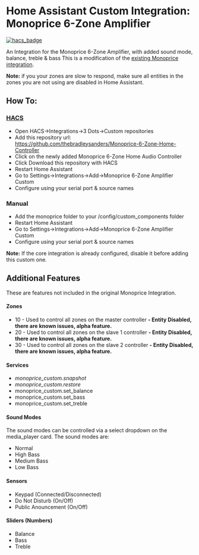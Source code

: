 # Home Assistant Custom Integration: Monoprice 6-Zone Amplifier
[![hacs_badge](https://img.shields.io/badge/HACS-Custom-41BDF5.svg?style=for-the-badge)](https://github.com/hacs/integration)


 An Integration for the Monoprice 6-Zone Amplifier, with added sound mode, balance, treble & bass
 This is a modification of the <a href="https://www.home-assistant.io/integrations/monoprice/">existing Monoprice integration</a>.
 
 <b>Note:</b> if you your zones are slow to respond, make sure all entities in the zones you are not using are disabled in Home Assistant.

## How To:
### <a href="https://github.com/hacs/integration">HACS</a>
* Open HACS->Integrations->3 Dots->Custom repositories
* Add this repository url: https://github.com/thebradleysanders/Monoprice-6-Zone-Home-Controller
* Click on the newly added Monoprice 6-Zone Home Audio Controller
* Click Download this repository with HACS
* Restart Home Assistant
* Go to Settings->Integrations->Add->Monoprice 6-Zone Amplifier Custom
* Configure using your serial port & source names

### Manual
* Add the monoprice folder to your /config/custom_components folder
* Restart Home Assistant
* Go to Settings->Integrations->Add->Monoprice 6-Zone Amplifier Custom
* Configure using your serial port & source names

<b>Note:</b> If the core integration is already configured, disable it before adding this custom one.


## Additional Features
These are features not included in the original Monoprice Integration.

 #### Zones
 * 10 - Used to control all zones on the master controller <b>- Entity Disabled, there are known issues, alpha feature.</b>
 * 20 - Used to control all zones on the slave 1 controller <b>- Entity Disabled, there are known issues, alpha feature.</b>
 * 30 - Used to control all zones on the slave 2 controller <b>- Entity Disabled, there are known issues, alpha feature.</b>

 #### Services
 * <i>monoprice_custom.snapshot</i> 
 * <i>monoprice_custom.restore</i>
 * monoprice_custom.set_balance
 * monoprice_custom.set_bass
 * monoprice_custom.set_treble

 #### Sound Modes
 The sound modes can be controlled via a select dropdown on the media_player card.
 The sound modes are:
 * Normal
 * High Bass
 * Medium Bass
 * Low Bass

  #### Sensors
  * Keypad (Connected/Disconnected)
  * Do Not Disturb (On/Off)
  * Public Anouncement (On/Off)
  
  #### Sliders (Numbers)
  * Balance
  * Bass
  * Treble
